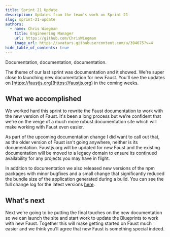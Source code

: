 ```yaml
---
title: Sprint 21 Update
description: Updates from the team's work on Sprint 21
slug: sprint-21-update
authors:
  - name: Chris Wiegman
    title: Engineering Manager
    url: https://github.com/ChrisWiegman
    image_url: https://avatars.githubusercontent.com/u/394675?v=4
hide_table_of_contents: true
---
```


Documentation, documentation, documentation.

The theme of our last sprint was documentation and it showed. We're super close to launching new documentation for new Faust. You'll see the updates on [https://faustjs.org](https://faustjs.org) in the coming weeks.

<!--truncate-->

## What we accomplished

We worked hard this sprint to rewrite the Faust documentation to work with the new version of Faust. It's been a long process but we're confident that we're on the verge of a much more robust documentation site which will make working with Faust even easier.

As part of the upcoming documentation change I did want to call out that, as the older version of Faust isn't going anywhere, neither is its documentation. Faustjs.org will be updated for new Faust and the existing documentation will be moved to a legacy domain to ensure its continued availability for any projects you may have in flight.

In addition to documentation we also released new versions of the npm packages with minor bugfixes and a small change that significantly reduced the bundle size of the application generated during a build. You can see the full change log for the latest versions [here](https://github.com/wpengine/faustjs/releases).

## What's next

Next we're going to be putting the final touches on the new documentation so we can launch the site and start work to update the Blueprints to work with new Faust. Together this will make getting started on Faust much easier and we think you'll agree that new Faust is something special indeed.
